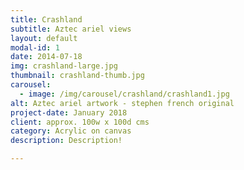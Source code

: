 ```yaml
---
title: Crashland
subtitle: Aztec ariel views
layout: default
modal-id: 1
date: 2014-07-18
img: crashland-large.jpg
thumbnail: crashland-thumb.jpg
carousel:
  - image: /img/carousel/crashland/crashland1.jpg
alt: Aztec ariel artwork - stephen french original
project-date: January 2018
client: approx. 100w x 100d cms 
category: Acrylic on canvas
description: Description! 

---
```

